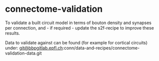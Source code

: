 # connectome-validation

To validate a built circuit model in terms of bouton density and synapses per connection, and - if required - update the s2f-recipe to improve these results.

Data to validate against can be found (for example for cortical circuits) under:
git@bbpgitlab.epfl.ch:conn/data-and-recipes/connectome-validation-data.git

